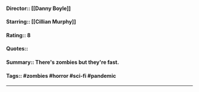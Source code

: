 #### Director:: [[Danny Boyle]]
#### Starring:: [[Cillian Murphy]]
#### Rating:: 8
#### Quotes::
#### Summary:: There's zombies but they're fast.
#### Tags:: #zombies #horror #sci-fi #pandemic

---